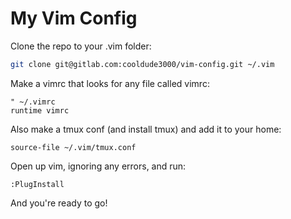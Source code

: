 # My Vim Config

Clone the repo to your .vim folder:

```bash
git clone git@gitlab.com:cooldude3000/vim-config.git ~/.vim
```

Make a vimrc that looks for any file called vimrc:

```vim
" ~/.vimrc
runtime vimrc
```

Also make a tmux conf (and install tmux) and add it to your home:

```
source-file ~/.vim/tmux.conf
```

Open up vim, ignoring any errors, and run:

```
:PlugInstall
```

And you're ready to go!
